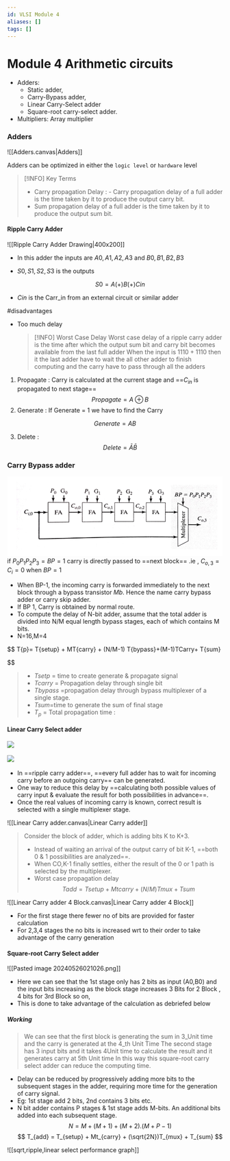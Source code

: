 ```yaml
---
id: VLSI Module 4
aliases: []
tags: []
---
```

# Module 4 Arithmetic circuits
- Adders:
  - Static adder,
  - Carry-Bypass adder,
  - Linear Carry-Select adder
  - Square-root carry-select adder.
- Multipliers: Array multiplier

### Adders

![[Adders.canvas|Adders]]

Adders can be optimized in either the `logic level` or `hardware` level

> [!INFO] Key Terms
>
> - Carry propagation Delay : - Carry propagation delay of a full adder is the time taken by it to produce the output carry bit.
> - Sum propagation delay of a full adder is the time taken by it to produce the output sum bit.

#### Ripple Carry Adder

![[Ripple Carry Adder Drawing|400x200]]

- In this adder the inputs are $A0,A1,A2,A3$ and $B0,B1,B2,B3$
- $S0,S1,S2,S3$ is the outputs

  $$
  S0 = A(+)B(+)Cin
  $$

- $Cin$ is the Carr_in from an external circuit or similar adder

#disadvantages

- Too much delay
  > [!INFO] Worst Case Delay
  > Worst case delay of a ripple carry adder is the time after which the output sum bit and carry bit becomes available from the last full adder
  > When the input is $1110 + 1110$ then it the last adder have to wait the all other adder to finish computing and the carry have to pass through all the adders

1. Propagate : Carry is calculated at the current stage and ==$C_{in}$ is propagated to next stage==
   $$
   Propagate = A \oplus B
   $$
2. Generate : If Generate = 1 we have to find the Carry

$$
Generate = AB
$$

3. Delete :
   $$
   Delete =  {\bar A \bar B}
   $$

### Carry Bypass adder

![](Pasted%20image%2020240417192854.png)
if $P_0P_1P_2P_3 = BP =1$ carry is directly passed to ==next block== .ie , $C_{o,3}= C_{i}= 0$ when $BP = 1$

- When BP-1, the incoming carry is forwarded immediately to the next block through a bypass transistor _Mb_. Hence the name carry bypass adder or carry skip adder.
- If BP 1, Carry is obtained by normal route.
- To compute the delay of N-bit adder, assume that the total adder is divided into N/M equal length bypass stages, each of which contains M bits.
- N=16,M=4

$$
T{p}= T{setup} + MT{carry} + (N/M-1) T{bypass}+(M-1)TCarry+ T{sum}


$$



> - $T{setp}$ = time to create generate & propagate signal
> - $T{carry}$ = Propagation delay through single bit
> - $T{bypass}$ =propagation delay through bypass multiplexer of a single stage.
> - $T{sum}$=time to generate the sum of final stage
> - $T_p$ = Total propagation time :

#### Linear Carry Select adder

![](https://upload.wikimedia.org/wikipedia/en/1/10/Carry-select-adder-detailed-block.png)

![](https://sp-uploads.s3.amazonaws.com/uploads/services/2882348/20220108013047_61d8e9473ad07_vlsi_square_root_carry_select_adder__6page1.png)

- In ==ripple carry adder==, ==every full adder has to wait for incoming carry before an outgoing carry== can be generated.
- One way to reduce this delay by ==calculating both possible values of carry input & evaluate the result for both possibilities in advance==.
- Once the real values of incoming carry is known, correct result is selected with a single multiplexer stage.

![[Linear Carry adder.canvas|Linear Carry adder]]



> Consider the block of adder, which is adding bits K to K+3.
>
> - Instead of waiting an arrival of the output carry of bit K-1, ==both 0 & 1 possibilities are analyzed==.
> - When CO,K-1 finally settles, either the result of the 0 or 1 path is selected by the multiplexer.
> - Worst case propagation delay  
>   $${Tadd}=T{setup} + Mt{carry} +(N/M)T{mux} + T{sum}$$

![[Linear Carry adder 4 Block.canvas|Linear Carry adder 4 Block]]

- For the first stage there fewer no of bits are provided for faster calculation
- For 2,3,4 stages the no bits is increased wrt to their order to take advantage of the carry generation

#### Square-root Carry Select adder
![[Pasted image 20240526021026.png]]
- Here we can see that the 1st stage only has 2 bits as input (A0,B0) and the input bits increasing as the block stage increases 3 Bits for 2 Block , 4 bits for 3rd Block so on,
- This is done to take advantage of the calculation as debriefed below

##### Working
> We can see that the first block is generating the sum in 3_Unit time and the carry is generated at the 4_th Unit Time
> The second stage has 3 input bits and it takes 4Unit time to calculate the result and it generates carry at 5th Unit time 
> In this way this square-root carry select adder can reduce the computing time.
﻿  
-  Delay can be reduced by progressively adding more bits to the subsequent stages in the adder, requiring more time for the generation of carry signal.  
- Eg: 1st stage add 2 bits, 2nd contains 3 bits etc.  
- N bit adder contains P stages & 1st stage adds M-bits. An additional bits added into each subsequent stage.  
$$
 N=M+(M+1)+(M+2). (M+P-1)
$$
$$
T_{add} = T_{setup} + Mt_{carry} + (\sqrt{2N})T_{mux} + T_{sum}
$$

![[sqrt,ripple,linear select performance graph]]


